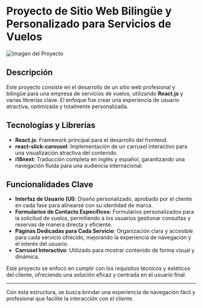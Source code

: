 # Proyecto de Sitio Web Bilingüe y Personalizado para Servicios de Vuelos

![Imagen del Proyecto]((https://bairesflights.com.ar/images/header1.png))

## Descripción

Este proyecto consiste en el desarrollo de un sitio web profesional y bilingüe para una empresa de servicios de vuelos, utilizando **React.js** y varias librerías clave. El enfoque fue crear una experiencia de usuario atractiva, optimizada y totalmente personalizada.

## Tecnologías y Librerías

- **React.js**: Framework principal para el desarrollo del frontend.
- **react-slick-carousel**: Implementación de un carrusel interactivo para una visualización atractiva del contenido.
- **i18next**: Traducción completa en inglés y español, garantizando una navegación fluida para una audiencia internacional.

## Funcionalidades Clave

- **Interfaz de Usuario (UI)**: Diseño personalizado, aprobado por el cliente en cada fase para alinearse con su identidad de marca.
- **Formularios de Contacto Específicos**: Formularios personalizados para la solicitud de vuelos, permitiendo a los usuarios gestionar consultas y reservas de manera directa y eficiente.
- **Páginas Dedicadas para Cada Servicio**: Organización clara y accesible para cada servicio ofrecido, mejorando la experiencia de navegación y el interés del usuario.
- **Carrusel Interactivo**: Utilizado para mostrar contenido de forma visual y dinámica.

Este proyecto se enfocó en cumplir con los requisitos técnicos y estéticos del cliente, ofreciendo una solución eficaz y centrada en el usuario final.

---

Con esta estructura, se busca brindar una experiencia de navegación fácil y profesional que facilite la interacción con el cliente.
